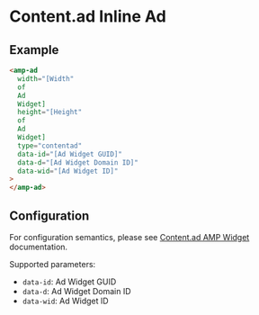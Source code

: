 # Content.ad Inline Ad

## Example

```html
<amp-ad
  width="[Width"
  of
  Ad
  Widget]
  height="[Height"
  of
  Ad
  Widget]
  type="contentad"
  data-id="[Ad Widget GUID]"
  data-d="[Ad Widget Domain ID]"
  data-wid="[Ad Widget ID]"
>
</amp-ad>
```

## Configuration

For configuration semantics, please see [Content.ad AMP Widget](http://help.content.ad/how-can-i-make-widget-amp-mobile-site/) documentation.

Supported parameters:

-   `data-id`: Ad Widget GUID
-   `data-d`: Ad Widget Domain ID
-   `data-wid`: Ad Widget ID
